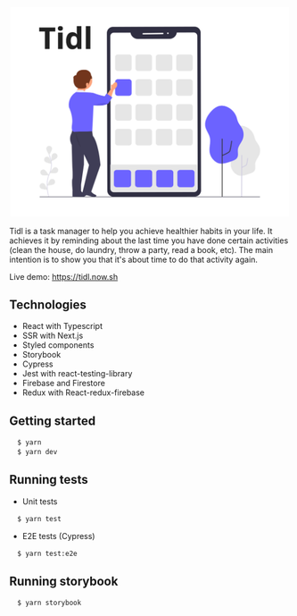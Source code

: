 <p align="center">
  <img width="500" src="./public/static/app_banner.png">
</p>

Tidl is a task manager to help you achieve healthier habits in your life. It achieves it by reminding about the last time you have done certain activities (clean the house, do laundry, throw a party, read a book, etc). The main intention is to show you that it's about time to do that activity again.

Live demo: https://tidl.now.sh

## Technologies

- React with Typescript
- SSR with Next.js
- Styled components
- Storybook
- Cypress
- Jest with react-testing-library
- Firebase and Firestore
- Redux with React-redux-firebase

## Getting started

```sh
  $ yarn
  $ yarn dev
```

## Running tests

- Unit tests

```sh
  $ yarn test
```

- E2E tests (Cypress)

```sh
  $ yarn test:e2e
```

## Running storybook

```sh
  $ yarn storybook
```
